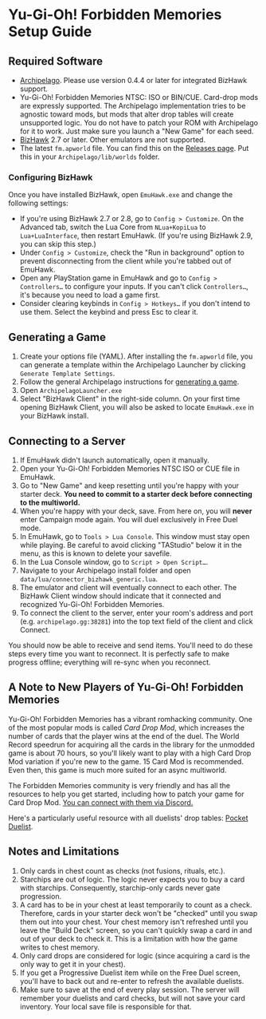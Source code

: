 # Yu-Gi-Oh! Forbidden Memories Setup Guide

## Required Software
- [Archipelago](https://github.com/ArchipelagoMW/Archipelago/releases). Please use version 0.4.4 or later for integrated
BizHawk support.
- Yu-Gi-Oh! Forbidden Memories NTSC: ISO or BIN/CUE. Card-drop mods are expressly supported. The Archipelago
implementation tries to be agnostic toward mods, but mods that alter drop tables will create unsupported logic. You do
not have to patch your ROM with Archipelago for it to work. Just make sure you launch a "New Game" for each seed.
- [BizHawk](https://tasvideos.org/BizHawk/ReleaseHistory) 2.7 or later. Other emulators are not supported.
- The latest `fm.apworld` file. You can find this on the [Releases page](https://github.com/sg4e/Archipelago/releases/latest). Put this in your `Archipelago/lib/worlds` folder.

### Configuring BizHawk

Once you have installed BizHawk, open `EmuHawk.exe` and change the following settings:

- If you're using BizHawk 2.7 or 2.8, go to `Config > Customize`. On the Advanced tab, switch the Lua Core from
`NLua+KopiLua` to `Lua+LuaInterface`, then restart EmuHawk. (If you're using BizHawk 2.9, you can skip this step.)
- Under `Config > Customize`, check the "Run in background" option to prevent disconnecting from the client while you're
tabbed out of EmuHawk.
- Open any PlayStation game in EmuHawk and go to `Config > Controllers…` to configure your inputs. If you can't click
`Controllers…`, it's because you need to load a game first.
- Consider clearing keybinds in `Config > Hotkeys…` if you don't intend to use them. Select the keybind and press Esc to
clear it.

## Generating a Game

1. Create your options file (YAML). After installing the `fm.apworld` file, you can generate a template within the Archipelago Launcher by clicking `Generate Template Settings`.
2. Follow the general Archipelago instructions for [generating a game](https://archipelago.gg/tutorial/Archipelago/setup/en#generating-a-game).
3. Open `ArchipelagoLauncher.exe`
4. Select "BizHawk Client" in the right-side column. On your first time opening BizHawk Client, you will also be asked to
locate `EmuHawk.exe` in your BizHawk install.

## Connecting to a Server

1. If EmuHawk didn't launch automatically, open it manually.
2. Open your Yu-Gi-Oh! Forbidden Memories NTSC ISO or CUE file in EmuHawk.
3. Go to "New Game" and keep resetting until you're happy with your starter deck. **You need to commit to a starter deck
before connecting to the multiworld.**
4. When you're happy with your deck, save. From here on, you will **never** enter Campaign mode again.
You will duel exclusively in Free Duel mode.
5. In EmuHawk, go to `Tools > Lua Console`. This window must stay open while playing. Be careful to avoid clicking "TAStudio" below it in the menu, as this is known to delete your savefile.
6. In the Lua Console window, go to `Script > Open Script…`.
7. Navigate to your Archipelago install folder and open `data/lua/connector_bizhawk_generic.lua`.
8. The emulator and client will eventually connect to each other. The BizHawk Client window should indicate that it
connected and recognized Yu-Gi-Oh! Forbidden Memories.
9. To connect the client to the server, enter your room's address and port (e.g. `archipelago.gg:38281`) into the
top text field of the client and click Connect.

You should now be able to receive and send items. You'll need to do these steps every time you want to reconnect. It is
perfectly safe to make progress offline; everything will re-sync when you reconnect.

## A Note to New Players of Yu-Gi-Oh! Forbidden Memories

Yu-Gi-Oh! Forbidden Memories has a vibrant romhacking community. One of the most popular mods is called
*Card Drop Mod*, which increases the number of cards that the player wins at the end of the duel. The
World Record speedrun for acquiring all the cards in the library for the unmodded game is about 70 hours,
so you'll likely want to play with a high Card Drop Mod variation if you're new to the game. 15 Card Mod
is recommended. Even then, this game is much more suited for an async multiworld.

The Forbidden Memories community is very friendly and has all the resources to help you get started,
including how to patch your game for Card Drop Mod. [You can connect with them via Discord.](https://discord.gg/ygofm)

Here's a particularly useful resource with all duelists' drop tables: [Pocket Duelist](https://pd.ygo.fm/).

## Notes and Limitations

1. Only cards in chest count as checks (not fusions, rituals, etc.).
2. Starchips are out of logic. The logic never expects you to buy a card with starchips. Consequently, starchip-only
cards never gate progression.
3. A card has to be in your chest at least temporarily to count as a check. Therefore, cards in your starter deck
won't be "checked" until you swap them out into your chest. Your chest memory isn't refreshed until you leave the
"Build Deck" screen, so you can't quickly swap a card in and out of your deck to check it. This is a limitation
with how the game writes to chest memory.
4. Only card drops are considered for logic (since acquiring a card is the only way to get it in your chest).
5. If you get a Progressive Duelist item while on the Free Duel screen, you'll have to back out and re-enter to
refresh the available duelists.
6. Make sure to save at the end of every play session. The server will remember your duelists and card checks, but
will not save your card inventory. Your local save file is responsible for that.
